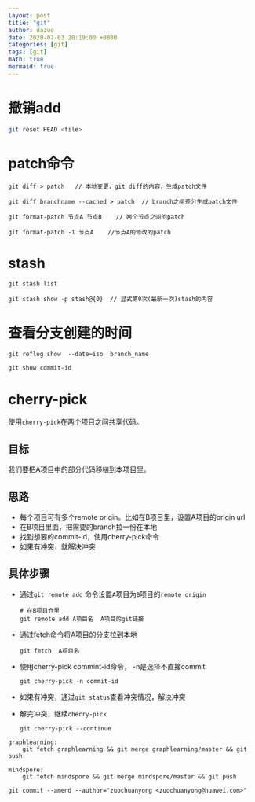 ```yaml
---
layout: post
title: "git"
author: dazuo
date: 2020-07-03 20:19:00 +0800
categories: [git]
tags: [git]
math: true
mermaid: true
---
```


# 撤销add

```bash
git reset HEAD <file>
```



# patch命令

```shell
git diff > patch   // 本地变更，git diff的内容，生成patch文件

git diff branchname --cached > patch  // branch之间差分生成patch文件

git format-patch 节点A 节点B    // 两个节点之间的patch

git format-patch -1 节点A    //节点A的修改的patch
```



# stash

```shell
git stash list

git stash show -p stash@{0}  // 显式第0次(最新一次)stash的内容
```





# 查看分支创建的时间

```shell
git reflog show  --date=iso  branch_name

git show commit-id
```



# cherry-pick

使用`cherry-pick`在两个项目之间共享代码。

## 目标

我们要把A项目中的部分代码移植到本项目里。

## 思路

- 每个项目可有多个remote origin。比如在B项目里，设置A项目的origin url
- 在B项目里面，把需要的branch拉一份在本地
- 找到想要的commit-id，使用cherry-pick命令
- 如果有冲突，就解决冲突



## 具体步骤

- 通过`git remote add` 命令设置`A`项目为`B`项目的`remote origin`

  ```shell
  # 在B项目仓里
  git remote add A项目名  A项目的git链接
  ```

- 通过fetch命令将A项目的分支拉到本地

  ```shell
  git fetch  A项目名
  ```

- 使用cherry-pick commint-id命令， -n是选择不直接commit

  ```shell
  git cherry-pick -n commit-id
  ```

- 如果有冲突，通过`git status`查看冲突情况，解决冲突

- 解完冲突，继续`cherry-pick`

  ```shell
  git cherry-pick --continue
  ```

  

```shell
graphlearning: 
    git fetch graphlearning && git merge graphlearning/master && git push

mindspore:
    git fetch mindspore && git merge mindspore/master && git push

git commit --amend --author="zuochuanyong <zuochuanyong@huawei.com>"
```



